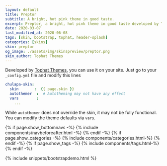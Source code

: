 ```yaml
---
layout: default
title: Preptor
subtitle: A bright, hot pink theme in good taste.
excerpt: Preptor, a bright, hot pink theme in good taste developed by Tophat Themes.
date: 2020-03-07
last_modified_at: 2020-06-08
tags: [skin, bootstrap, tophat, header-splash]
categories: [skins]
skin: preptor
og_image: ./assets/img/skinspreview/preptor.png
skin_author: Tophat Themes
---
```



Developed by [Tophat Themes](https://themesguide.github.io/top-hat/dist/), you can use it on your site. Just go to your `_config.yml` file and modify this lines

```yaml
chulapa-skin: 
  skin       :  {{ page.skin }}
  autothemer  :  # Autotheming may not have any effect
  vars        :    
    ...
```


While `autothemer` does not override the skin, it may not be fully functional. You can modify the theme defaults via `vars`.




{% if page.show_bottomnavs -%}
{% include components/navbeforeafter.html -%}
{% endif -%}
{% if page.show_categories -%}
{% include components/categories.html-%}
{% endif -%}
{% if page.show_tags -%}
{% include components/tags.html-%}
{% endif -%}


{% include snippets/bootstrapdemo.html  %}
